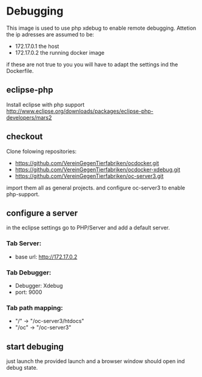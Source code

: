 # Debugging

This image is used to use php xdebug to enable remote debugging. Attetion the ip adresses are assumed to be:

*   172.17.0.1 the host
*   172.17.0.2 the running docker image

if these are not true to you you will have to adapt the settings ind the Dockerfile.

## eclipse-php
   
Install eclipse with php support http://www.eclipse.org/downloads/packages/eclipse-php-developers/mars2

## checkout

Clone folowing repositories:

*   https://github.com/VereinGegenTierfabriken/ocdocker.git
*   https://github.com/VereinGegenTierfabriken/ocdocker-xdebug.git
*   https://github.com/VereinGegenTierfabriken/oc-server3.git

import them all as general projects. and configure oc-server3 to enable php-support.

## configure a server

in the eclipse settings go to PHP/Server and add a default server.

### Tab Server:

* base url: http://172.17.0.2

### Tab Debugger:

* Debugger: Xdebug
* port: 9000

### Tab path mapping:

* "/" -> "/oc-server3/htdocs"
* "/oc" -> "/oc-server3"

## start debuging

just launch the provided launch and a browser window should open ind debug state.

